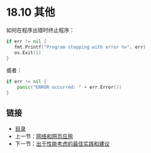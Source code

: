 # 18.10 其他

如何在程序出错时终止程序：

```go	
if err != nil {
   fmt.Printf("Program stopping with error %v", err)
   os.Exit(1)
}
```

或者：

```go
if err != nil { 
	panic("ERROR occurred: " + err.Error())
}
```

## 链接

- [目录](../directory.md)
- 上一节：[网络和网页应用](18.9.md)
- 下一节：[出于性能考虑的最佳实践和建议](18.11.md)